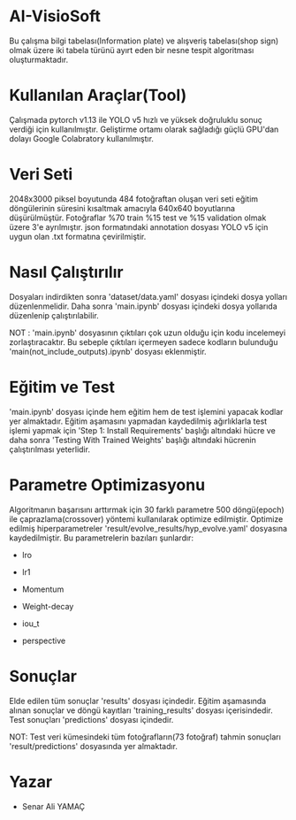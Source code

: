 # AI-VisioSoft
Bu çalışma bilgi tabelası(Information plate) ve alışveriş tabelası(shop sign) olmak üzere iki tabela türünü ayırt eden bir nesne tespit algoritması oluşturmaktadır.

# Kullanılan Araçlar(Tool)
Çalışmada pytorch v1.13 ile YOLO v5 hızlı ve yüksek doğruluklu sonuç verdiği için kullanılmıştır. Geliştirme ortamı olarak sağladığı güçlü GPU'dan dolayı Google Colabratory kullanılmıştır.

# Veri Seti
2048x3000 piksel boyutunda 484 fotoğraftan oluşan veri seti eğitim döngülerinin süresini kısaltmak amacıyla 640x640 boyutlarına düşürülmüştür. Fotoğraflar %70 train %15 test ve %15 validation olmak üzere 3'e ayrılmıştır. json formatındaki annotation dosyası YOLO v5 için uygun olan .txt formatına çevirilmiştir. 

# Nasıl Çalıştırılır
Dosyaları indirdikten sonra 'dataset/data.yaml' dosyası içindeki dosya yolları düzenlenmelidir. Daha sonra 'main.ipynb' dosyası içindeki dosya yollarıda düzenlenip çalıştırılabilir.

NOT : 'main.ipynb' dosyasının çıktıları çok uzun olduğu için kodu incelemeyi zorlaştıracaktır. Bu sebeple çıktıları içermeyen sadece kodların bulunduğu 'main(not_include_outputs).ipynb' dosyası eklenmiştir.

# Eğitim ve Test
'main.ipynb' dosyası içinde hem eğitim hem de test işlemini yapacak kodlar yer almaktadır. Eğitim aşamasını yapmadan kaydedilmiş ağırlıklarla test işlemi yapmak için 'Step 1: Install Requirements' başlığı altındaki hücre ve daha sonra 'Testing With Trained Weights' başlığı altındaki hücrenin çalıştırılması yeterlidir.

# Parametre Optimizasyonu
Algoritmanın başarısını arttırmak için 30 farklı parametre 500 döngü(epoch) ile çaprazlama(crossover) yöntemi kullanılarak optimize edilmiştir. Optimize edilmiş hiperparametreler 'result/evolve_results/hyp_evolve.yaml' dosyasına kaydedilmiştir. Bu parametrelerin bazıları şunlardır:

* lro

* lr1

* Momentum

* Weight-decay

* iou_t

* perspective


# Sonuçlar
Elde edilen tüm sonuçlar 'results' dosyası içindedir. Eğitim aşamasında alınan sonuçlar ve döngü kayıtları 'training_results' dosyası içerisindedir. Test sonuçları 'predictions' dosyası içindedir.

NOT: Test veri kümesindeki tüm fotoğrafların(73 fotoğraf) tahmin sonuçları 'result/predictions' dosyasında yer almaktadır.

# Yazar
* Senar Ali YAMAÇ

